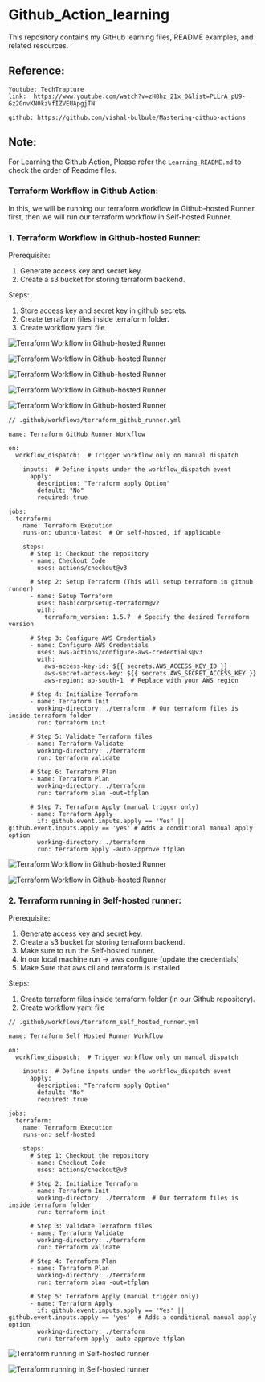 # Github_Action_learning
This repository contains my GitHub learning files, README examples, and related resources.

## Reference:

```
Youtube: TechTrapture
link:  https://www.youtube.com/watch?v=zH8hz_21x_0&list=PLLrA_pU9-Gz2GnvKN0kzVfIZVEUApgjTN

github: https://github.com/vishal-bulbule/Mastering-github-actions

```


## Note:

For Learning the Github Action, Please refer the `Learning_README.md` to check the order of Readme files.


### Terraform Workflow in Github Action:

In this, we will be running our terraform workflow in Github-hosted Runner first, then we will run our terraform workflow in Self-hosted Runner.





### 1. Terraform Workflow in Github-hosted Runner:


Prerequisite:

1. Generate access key and secret key.
2. Create a s3 bucket for storing terraform backend.


Steps:

1. Store access key and secret key in github secrets.
2. Create terraform files inside terraform folder.
3. Create workflow yaml file






![Terraform Workflow in Github-hosted Runner](./images/terraform_github_runner_workflow.png)



![Terraform Workflow in Github-hosted Runner](./images/terraform_github_runner_workflow1.png)



![Terraform Workflow in Github-hosted Runner](./images/terraform_github_runner_workflow2.png)



![Terraform Workflow in Github-hosted Runner](./images/terraform_github_runner_workflow3.png)


![Terraform Workflow in Github-hosted Runner](./images/terraform_github_runner_workflow4.png)



```
// .github/workflows/terraform_github_runner.yml

name: Terraform GitHub Runner Workflow

on:
  workflow_dispatch:  # Trigger workflow only on manual dispatch

    inputs:  # Define inputs under the workflow_dispatch event
      apply:
        description: "Terraform apply Option"
        default: "No"
        required: true

jobs:
  terraform:
    name: Terraform Execution
    runs-on: ubuntu-latest  # Or self-hosted, if applicable

    steps:
      # Step 1: Checkout the repository
      - name: Checkout Code
        uses: actions/checkout@v3

      # Step 2: Setup Terraform (This will setup terraform in github runner)
      - name: Setup Terraform
        uses: hashicorp/setup-terraform@v2
        with:
          terraform_version: 1.5.7  # Specify the desired Terraform version

      # Step 3: Configure AWS Credentials
      - name: Configure AWS Credentials
        uses: aws-actions/configure-aws-credentials@v3
        with:
          aws-access-key-id: ${{ secrets.AWS_ACCESS_KEY_ID }}
          aws-secret-access-key: ${{ secrets.AWS_SECRET_ACCESS_KEY }}
          aws-region: ap-south-1  # Replace with your AWS region

      # Step 4: Initialize Terraform
      - name: Terraform Init
        working-directory: ./terraform  # Our terraform files is inside terraform folder
        run: terraform init

      # Step 5: Validate Terraform files
      - name: Terraform Validate
        working-directory: ./terraform
        run: terraform validate

      # Step 6: Terraform Plan
      - name: Terraform Plan
        working-directory: ./terraform
        run: terraform plan -out=tfplan

      # Step 7: Terraform Apply (manual trigger only)
      - name: Terraform Apply
        if: github.event.inputs.apply == 'Yes' || github.event.inputs.apply == 'yes' # Adds a conditional manual apply option
        working-directory: ./terraform
        run: terraform apply -auto-approve tfplan

```



![Terraform Workflow in Github-hosted Runner](./images/terraform_github_runner_workflow5.png)



![Terraform Workflow in Github-hosted Runner](./images/terraform_github_runner_workflow6.png)





### 2. Terraform running in Self-hosted runner:


Prerequisite:

1. Generate access key and secret key.
2. Create a s3 bucket for storing terraform backend.
3. Make sure to run the Self-hosted runner.
4. In our local machine run → aws configure   [update the credentials]
5. Make Sure that aws cli and terraform is installed 

Steps:

1. Create terraform files inside terraform folder (in our Github repository).
2. Create workflow yaml file



```
// .github/workflows/terraform_self_hosted_runner.yml

name: Terraform Self Hosted Runner Workflow

on:
  workflow_dispatch:  # Trigger workflow only on manual dispatch

    inputs:  # Define inputs under the workflow_dispatch event
      apply:
        description: "Terraform apply Option"
        default: "No"
        required: true

jobs:
  terraform:
    name: Terraform Execution
    runs-on: self-hosted  

    steps:
      # Step 1: Checkout the repository
      - name: Checkout Code
        uses: actions/checkout@v3

      # Step 2: Initialize Terraform
      - name: Terraform Init
        working-directory: ./terraform  # Our terraform files is inside terraform folder
        run: terraform init

      # Step 3: Validate Terraform files
      - name: Terraform Validate
        working-directory: ./terraform
        run: terraform validate

      # Step 4: Terraform Plan
      - name: Terraform Plan
        working-directory: ./terraform
        run: terraform plan -out=tfplan

      # Step 5: Terraform Apply (manual trigger only)
      - name: Terraform Apply
        if: github.event.inputs.apply == 'Yes' || github.event.inputs.apply == 'yes'  # Adds a conditional manual apply option
        working-directory: ./terraform
        run: terraform apply -auto-approve tfplan

```


![Terraform running in Self-hosted runner](./images/terraform_self_hosted_runner_workflow.png)



![Terraform running in Self-hosted runner](./images/terraform_self_hosted_runner_workflow1.png)